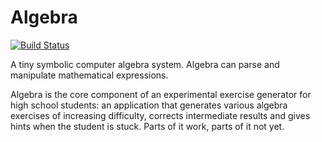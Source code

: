 # Algebra

[![Build Status](https://travis-ci.org/debrouwere/algebra.svg?branch=master)](https://travis-ci.org/debrouwere/algebra)

A tiny symbolic computer algebra system. Algebra can parse and manipulate mathematical expressions.

Algebra is the core component of an experimental exercise generator for high school students: an application that generates various algebra exercises of increasing difficulty, corrects intermediate results and gives hints when the student is stuck. Parts of it work, parts of it not yet.